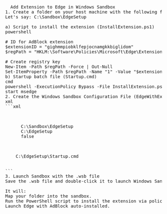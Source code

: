 <pre>
  Add Extension to Edge in Windows Sandbox
1. Create a folder on your host machine with the following files:
Let's say: C:\Sandbox\EdgeSetup

a) Script to install the extension (InstallExtension.ps1)
powershell

# ID for AdBlock extension
$extensionID = "gighmmpiobklfepjocnamgkkbiglidom"
$regPath = "HKLM:\Software\Policies\Microsoft\Edge\ExtensionInstallForcelist"

# Create registry key
New-Item -Path $regPath -Force | Out-Null
Set-ItemProperty -Path $regPath -Name "1" -Value "$extensionID;https://edge.microsoft.com/extensionwebstorebase/v1/crx"
b) Startup batch file (Startup.cmd)
cmd
powershell -ExecutionPolicy Bypass -File InstallExtension.ps1
start msedge
2. Create the Windows Sandbox Configuration File (EdgeWithExtension.wsb)
xml
```xml
<Configuration>
  <MappedFolders>
    <MappedFolder>
      <HostFolder>C:\Sandbox\EdgeSetup</HostFolder>
      <SandboxFolder>C:\EdgeSetup</SandboxFolder>
      <ReadOnly>false</ReadOnly>
    </MappedFolder>
  </MappedFolders>
  <LogonCommand>
    <Command>C:\EdgeSetup\Startup.cmd</Command>
  </LogonCommand>
</Configuration>
```
3. Launch Sandbox with the .wsb file
Save the .wsb file and double-click it to launch Windows Sandbox.

It will:
Map your folder into the sandbox.
Run the PowerShell script to install the extension via policy.
Launch Edge with AdBlock auto-installed.

</pre>
